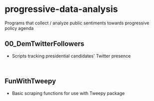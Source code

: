 # progressive-data-analysis
Programs that collect / analyze public sentiments towards progressive policy agenda

## 00_DemTwitterFollowers
* Scripts tracking presidential candidates' Twitter presence

<br>

## FunWithTweepy
* Basic scraping functions for use with Tweepy package
